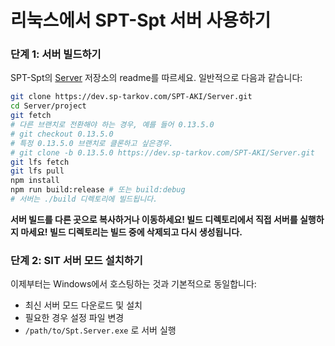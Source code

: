 # 리눅스에서 SPT-Spt 서버 사용하기

### 단계 1: 서버 빌드하기
SPT-Spt의 [Server](https://dev.sp-tarkov.com/SPT-AKI/Server) 저장소의 readme를 따르세요. 일반적으로 다음과 같습니다:
```bash
git clone https://dev.sp-tarkov.com/SPT-AKI/Server.git
cd Server/project
git fetch
# 다른 브랜치로 전환해야 하는 경우, 예를 들어 0.13.5.0
# git checkout 0.13.5.0
# 특정 0.13.5.0 브랜치로 클론하고 싶은경우.
# git clone -b 0.13.5.0 https://dev.sp-tarkov.com/SPT-AKI/Server.git
git lfs fetch
git lfs pull
npm install
npm run build:release # 또는 build:debug
# 서버는 ./build 디렉토리에 빌드됩니다.
```
**서버 빌드를 다른 곳으로 복사하거나 이동하세요! 빌드 디렉토리에서 직접 서버를 실행하지 마세요! 빌드 디렉토리는 빌드 중에 삭제되고 다시 생성됩니다.**

### 단계 2: SIT 서버 모드 설치하기
이제부터는 Windows에서 호스팅하는 것과 기본적으로 동일합니다:
- 최신 서버 모드 다운로드 및 설치
- 필요한 경우 설정 파일 변경
- `/path/to/Spt.Server.exe` 로 서버 실행
